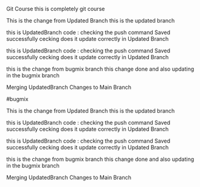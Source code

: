 Git Course this is completely git course

This is the change from Updated Branch this is the updated branch

this is UpdatedBranch code : checking the push command Saved successfully cecking does it update correctly in Updated Branch

this is UpdatedBranch code : checking the push command Saved successfully cecking does it update correctly in Updated Branch

this is the change from bugmix branch this change done and also updating in the bugmix branch

Merging UpdatedBranch Changes to Main Branch

#bugmix

This is the change from Updated Branch
this is the updated branch

this is UpdatedBranch code : checking the push command Saved successfully cecking does it update correctly in Updated Branch

this is UpdatedBranch code : checking the push command Saved successfully cecking does it update correctly in Updated Branch

this is the change from bugmix branch
this change done and also updating in the bugmix branch

Merging UpdatedBranch Changes to Main Branch
